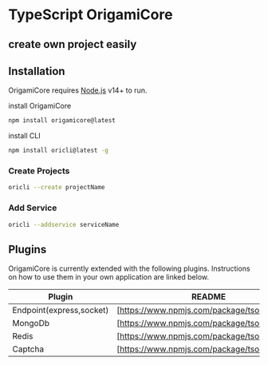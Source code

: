 # TypeScript OrigamiCore
## create own project easily


## Installation

OrigamiCore requires [Node.js](https://nodejs.org/) v14+ to run.

install OrigamiCore
```sh
npm install origamicore@latest
```

install CLI
```sh
npm install oricli@latest -g
```

### Create Projects

```sh
oricli --create projectName
```

### Add Service

```sh
oricli --addservice serviceName
```

## Plugins

OrigamiCore is currently extended with the following plugins.
Instructions on how to use them in your own application are linked below.

| Plugin | README |
| ------ | ------ |
| Endpoint(express,socket) | [https://www.npmjs.com/package/tsoriendpoint] | 
| MongoDb | [https://www.npmjs.com/package/tsorimongo] | 
| Redis | [https://www.npmjs.com/package/tsoriredis] | 
| Captcha | [https://www.npmjs.com/package/tsoricaptcha] | 

